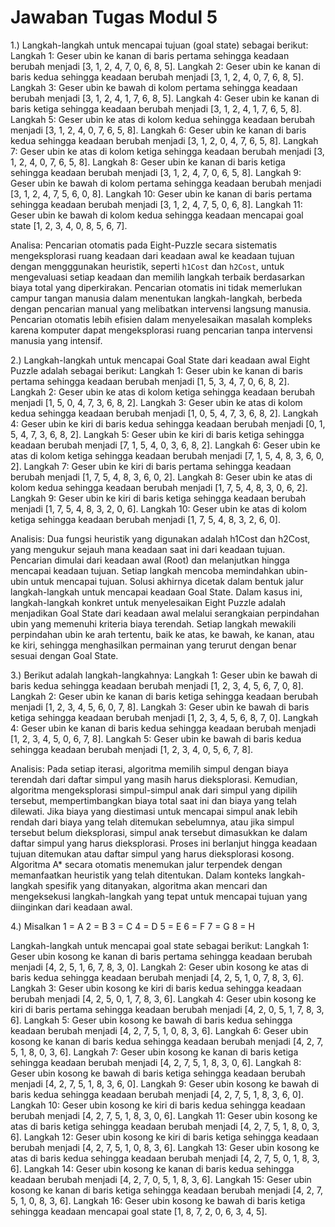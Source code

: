 # Jawaban Tugas Modul 5


1.) Langkah-langkah untuk mencapai tujuan (goal state) sebagai berikut:
    Langkah 1: Geser ubin ke kanan di baris pertama sehingga keadaan berubah menjadi [3, 1, 2, 4, 7, 0, 6, 8, 5].
    Langkah 2: Geser ubin ke kanan di baris kedua sehingga keadaan berubah menjadi [3, 1, 2, 4, 0, 7, 6, 8, 5].
    Langkah 3: Geser ubin ke bawah di kolom pertama sehingga keadaan berubah menjadi [3, 1, 2, 4, 1, 7, 6, 8, 5].
    Langkah 4: Geser ubin ke kanan di baris ketiga sehingga keadaan berubah menjadi [3, 1, 2, 4, 1, 7, 6, 5, 8].
    Langkah 5: Geser ubin ke atas di kolom kedua sehingga keadaan berubah menjadi [3, 1, 2, 4, 0, 7, 6, 5, 8].
    Langkah 6: Geser ubin ke kanan di baris kedua sehingga keadaan berubah menjadi [3, 1, 2, 0, 4, 7, 6, 5, 8].
    Langkah 7: Geser ubin ke atas di kolom ketiga sehingga keadaan berubah menjadi [3, 1, 2, 4, 0, 7, 6, 5, 8].
    Langkah 8: Geser ubin ke kanan di baris ketiga sehingga keadaan berubah menjadi [3, 1, 2, 4, 7, 0, 6, 5, 8].
    Langkah 9: Geser ubin ke bawah di kolom pertama sehingga keadaan berubah menjadi [3, 1, 2, 4, 7, 5, 6, 0, 8].
    Langkah 10: Geser ubin ke kanan di baris pertama sehingga keadaan berubah menjadi [3, 1, 2, 4, 7, 5, 0, 6, 8].
    Langkah 11: Geser ubin ke bawah di kolom kedua sehingga keadaan mencapai goal state [1, 2, 3, 4, 0, 8, 5, 6, 7].
    
Analisa:
Pencarian otomatis pada Eight-Puzzle secara sistematis mengeksplorasi ruang keadaan dari keadaan awal ke keadaan tujuan dengan mengggunakan heuristik, seperti `h1Cost` dan `h2Cost`, untuk mengevaluasi setiap keadaan dan memilih langkah terbaik berdasarkan biaya total yang diperkirakan. Pencarian otomatis ini tidak memerlukan campur tangan manusia dalam menentukan langkah-langkah, berbeda dengan pencarian manual yang melibatkan intervensi langsung manusia. Pencarian otomatis lebih efisien dalam menyelesaikan masalah kompleks karena komputer dapat mengeksplorasi ruang pencarian tanpa intervensi manusia yang intensif.

2.) Langkah-langkah untuk mencapai Goal State dari keadaan awal Eight Puzzle adalah sebagai berikut:
    Langkah 1: Geser ubin ke kanan di baris pertama sehingga keadaan berubah menjadi [1, 5, 3, 4, 7, 0, 6, 8, 2].
    Langkah 2: Geser ubin ke atas di kolom ketiga sehingga keadaan berubah menjadi [1, 5, 0, 4, 7, 3, 6, 8, 2].
    Langkah 3: Geser ubin ke atas di kolom kedua sehingga keadaan berubah menjadi [1, 0, 5, 4, 7, 3, 6, 8, 2].
    Langkah 4: Geser ubin ke kiri di baris kedua sehingga keadaan berubah menjadi [0, 1, 5, 4, 7, 3, 6, 8, 2].
    Langkah 5: Geser ubin ke kiri di baris ketiga sehingga keadaan berubah menjadi [7, 1, 5, 4, 0, 3, 6, 8, 2].
    Langkah 6: Geser ubin ke atas di kolom ketiga sehingga keadaan berubah menjadi [7, 1, 5, 4, 8, 3, 6, 0, 2].
    Langkah 7: Geser ubin ke kiri di baris pertama sehingga keadaan berubah menjadi [1, 7, 5, 4, 8, 3, 6, 0, 2].
    Langkah 8: Geser ubin ke atas di kolom kedua sehingga keadaan berubah menjadi [1, 7, 5, 4, 8, 3, 0, 6, 2].
    Langkah 9: Geser ubin ke kiri di baris ketiga sehingga keadaan berubah menjadi [1, 7, 5, 4, 8, 3, 2, 0, 6].
    Langkah 10: Geser ubin ke atas di kolom ketiga sehingga keadaan berubah menjadi [1, 7, 5, 4, 8, 3, 2, 6, 0].
    
Analisis:
Dua fungsi heuristik yang digunakan adalah h1Cost dan h2Cost, yang mengukur sejauh mana keadaan saat ini dari keadaan tujuan. Pencarian dimulai dari keadaan awal (Root) dan melanjutkan hingga mencapai keadaan tujuan. Setiap langkah mencoba memindahkan ubin-ubin untuk mencapai tujuan. Solusi akhirnya dicetak dalam bentuk jalur langkah-langkah untuk mencapai keadaan Goal State.  Dalam kasus ini, langkah-langkah konkret untuk menyelesaikan Eight Puzzle adalah menjadikan Goal State dari keadaan awal melalui serangkaian perpindahan ubin yang memenuhi kriteria biaya terendah. Setiap langkah mewakili perpindahan ubin ke arah tertentu, baik ke atas, ke bawah, ke kanan, atau ke kiri, sehingga menghasilkan permainan yang terurut dengan benar sesuai dengan Goal State.

3.) Berikut adalah langkah-langkahnya:
    Langkah 1: Geser ubin ke bawah di baris kedua sehingga keadaan berubah menjadi [1, 2, 3, 4, 5, 6, 7, 0, 8].
    Langkah 2: Geser ubin ke kanan di baris ketiga sehingga keadaan berubah menjadi [1, 2, 3, 4, 5, 6, 0, 7, 8].
    Langkah 3: Geser ubin ke bawah di baris ketiga sehingga keadaan berubah menjadi [1, 2, 3, 4, 5, 6, 8, 7, 0].
    Langkah 4: Geser ubin ke kanan di baris kedua sehingga keadaan berubah menjadi [1, 2, 3, 4, 5, 0, 6, 7, 8].
    Langkah 5: Geser ubin ke bawah di baris kedua sehingga keadaan berubah menjadi [1, 2, 3, 4, 0, 5, 6, 7, 8].
    
Analisis:
Pada setiap iterasi, algoritma memilih simpul dengan biaya terendah dari daftar simpul yang masih harus dieksplorasi. Kemudian, algoritma mengeksplorasi simpul-simpul anak dari simpul yang dipilih tersebut, mempertimbangkan biaya total saat ini dan biaya yang telah dilewati. Jika biaya yang diestimasi untuk mencapai simpul anak lebih rendah dari biaya yang telah ditemukan sebelumnya, atau jika simpul tersebut belum dieksplorasi, simpul anak tersebut dimasukkan ke dalam daftar simpul yang harus dieksplorasi. Proses ini berlanjut hingga keadaan tujuan ditemukan atau daftar simpul yang harus dieksplorasi kosong. Algoritma A* secara otomatis menemukan jalur terpendek dengan memanfaatkan heuristik yang telah ditentukan. Dalam konteks langkah-langkah spesifik yang ditanyakan, algoritma akan mencari dan mengeksekusi langkah-langkah yang tepat untuk mencapai tujuan yang diinginkan dari keadaan awal.

4.) 
Misalkan
1 = A
2 = B
3 = C
4 = D
5 = E
6 = F
7 = G
8 = H

Langkah-langkah untuk mencapai goal state sebagai berikut:
Langkah 1: Geser ubin kosong ke kanan di baris pertama sehingga keadaan berubah menjadi [4, 2, 5, 1, 6, 7, 8, 3, 0].
Langkah 2: Geser ubin kosong ke atas di baris kedua sehingga keadaan berubah menjadi [4, 2, 5, 1, 0, 7, 8, 3, 6].
Langkah 3: Geser ubin kosong ke kiri di baris kedua sehingga keadaan berubah menjadi [4, 2, 5, 0, 1, 7, 8, 3, 6].
Langkah 4: Geser ubin kosong ke kiri di baris pertama sehingga keadaan berubah menjadi [4, 2, 0, 5, 1, 7, 8, 3, 6].
Langkah 5: Geser ubin kosong ke bawah di baris kedua sehingga keadaan berubah menjadi [4, 2, 7, 5, 1, 0, 8, 3, 6].
Langkah 6: Geser ubin kosong ke kanan di baris kedua sehingga keadaan berubah menjadi [4, 2, 7, 5, 1, 8, 0, 3, 6].
Langkah 7: Geser ubin kosong ke kanan di baris ketiga sehingga keadaan berubah menjadi [4, 2, 7, 5, 1, 8, 3, 0, 6].
Langkah 8: Geser ubin kosong ke bawah di baris ketiga sehingga keadaan berubah menjadi [4, 2, 7, 5, 1, 8, 3, 6, 0].
Langkah 9: Geser ubin kosong ke bawah di baris kedua sehingga keadaan berubah menjadi [4, 2, 7, 5, 1, 8, 3, 6, 0].
Langkah 10: Geser ubin kosong ke kiri di baris kedua sehingga keadaan berubah menjadi [4, 2, 7, 5, 1, 8, 3, 0, 6].
Langkah 11: Geser ubin kosong ke atas di baris ketiga sehingga keadaan berubah menjadi [4, 2, 7, 5, 1, 8, 0, 3, 6].
Langkah 12: Geser ubin kosong ke kiri di baris ketiga sehingga keadaan berubah menjadi [4, 2, 7, 5, 1, 0, 8, 3, 6].
Langkah 13: Geser ubin kosong ke atas di baris kedua sehingga keadaan berubah menjadi [4, 2, 7, 5, 0, 1, 8, 3, 6].
Langkah 14: Geser ubin kosong ke kanan di baris kedua sehingga keadaan berubah menjadi [4, 2, 7, 0, 5, 1, 8, 3, 6].
Langkah 15: Geser ubin kosong ke kanan di baris ketiga sehingga keadaan berubah menjadi [4, 2, 7, 5, 1, 0, 8, 3, 6].
Langkah 16: Geser ubin kosong ke bawah di baris ketiga sehingga keadaan mencapai goal state [1, 8, 7, 2, 0, 6, 3, 4, 5].
